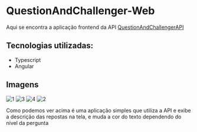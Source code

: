 # QuestionAndChallenger-Web
Aqui se encontra a aplicação frontend da API [QuestionAndChallengerAPI](https://github.com/LSaints/QuestionAndChalleger-WebApi) 
## Tecnologias utilizadas:
- Typescript
- Angular
## Imagens
![1](https://github.com/LSaints/QuestionAndChallengerWeb/assets/132153413/bcf3c258-12cd-4553-9b63-16b76691fa7b)
![3](https://github.com/LSaints/QuestionAndChallengerWeb/assets/132153413/dae034b8-43bb-4708-8f7f-9fab70df5a04)
![4](https://github.com/LSaints/QuestionAndChallengerWeb/assets/132153413/c838c7bc-fb4b-4bd0-8b39-27e0c6e085dc)
![2](https://github.com/LSaints/QuestionAndChallengerWeb/assets/132153413/1e77bdf6-885d-4a33-ae05-83755c962cf3)

Como podemos ver acima é uma aplicação simples que utiliza a API e exibe a descrição das repostas na tela,
e muda a cor do texto dependendo do nivel da pergunta
